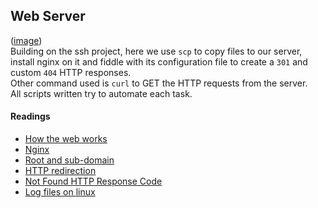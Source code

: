 ## Web Server
([image](http://i.imgur.com/8Gu52Qv.png))  
Building on the ssh project, here we use `scp` to copy files to our server, install nginx on it and fiddle with its configuration file to create a `301` and custom `404` HTTP responses.  
Other command used is `curl` to GET the HTTP requests from the server.  
All scripts written try to automate each task.

#### Readings
- [How the web works](https://developer.mozilla.org/en-US/docs/Learn/Getting_started_with_the_web/How_the_Web_works)  
- [Nginx](https://en.wikipedia.org/wiki/Nginx)  
- [Root and sub-domain](http://support.landingi.com/article/147-the-root-domain-and-sub-domain-differences)  
- [HTTP redirection](https://moz.com/learn/seo/redirection)  
- [Not Found HTTP Response Code](https://en.wikipedia.org/wiki/HTTP_404)
- [Log files on linux](https://www.cyberciti.biz/faq/ubuntu-linux-gnome-system-log-viewer/)